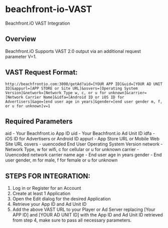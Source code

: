 beachfront-io-VAST
==================

Beachfront.iO VAST Integration

## Overview  ##

Beachfront.iO Supports VAST 2.0 output via an additional request parameter V=1.

## VAST Request Format: ##

```http://beachfrontio.com:3000/getAd?aid=[YOUR APP ID]&uid=[YOUR AD UNIT ID]&appurl=[APP STORE or Site URL]&osvers=[Operating System Version]&network=[Network Type w, c, or u for unknown]&carrier=[Network Carrier Name]&idfa=[Android ID or iOS ID for Advertisers]&age=[end user age in years]&gender=[end user gender m, f, or u for unknown]v=1```

## Required Parameters ##

aid - Your Beachfront.io App ID
uid - Your Beachfront.io Ad Unit ID
idfa - iOS ID for Advertisers or Android ID
appurl - App Store URL or Mobile Web Site URL
osvers - uuencoded End User Operating System Version
network - Network Type, w for wifi, c for cellular or u for unknown
carrier - Uuencoded network carrier name
age - End user age in years
gender - End user gender, m for male, f for female or u for unknown


## STEPS FOR INTEGRATION: ##

1. Log in or Register for an Account
2. Create at least 1 Application
3. Open the Edit dialog for the desired Application
4. Retrieve your App ID and Ad Unit ID
5. Add the above VAST URL to your Player or Ad Server replacing [Your APP ID] and [YOUR AD UNIT ID] with the App ID and Ad Unit ID retrieved from step 4, make sure to pass all necessary parameters.



